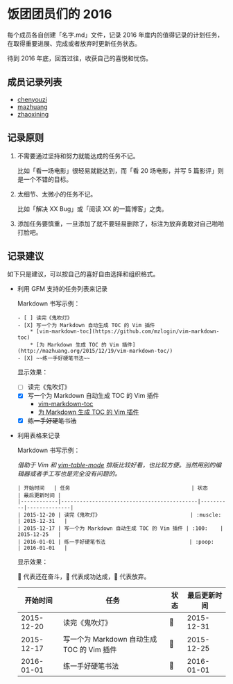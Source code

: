# 饭团团员们的 2016

每个成员各自创建「名字.md」文件，记录 2016 年度内的值得记录的计划任务，在取得重要进展、完成或者放弃时更新任务状态。

待到 2016 年底，回首过往，收获自己的喜悦和忧伤。

## 成员记录列表

* [chenyouzi](chenxiaoyoyo.md)
* [mazhuang](mzlogin.md)
* [zhaoxining](zxning.md)

## 记录原则

1. 不需要通过坚持和努力就能达成的任务不记。

    比如「看一场电影」很轻易就能达到，而「看 20 场电影，并写 5 篇影评」则是一个不错的目标。

2. 太细节、太微小的任务不记。

    比如「解决 XX Bug」或「阅读 XX 的一篇博客」之类。

3. 添加任务要慎重，一旦添加了就不要轻易删除了，标注为放弃勇敢对自己啪啪打脸吧。

## 记录建议

如下只是建议，可以按自己的喜好自由选择和组织格式。

* 利用 GFM 支持的任务列表来记录

    Markdown 书写示例：

    ```
    - [ ] 读完《鬼吹灯》
    - [X] 写一个为 Markdown 自动生成 TOC 的 Vim 插件
        * [vim-markdown-toc](https://github.com/mzlogin/vim-markdown-toc)
        * [为 Markdown 生成 TOC 的 Vim 插件](http://mazhuang.org/2015/12/19/vim-markdown-toc/)
    - [X] ~~练一手好硬笔书法~~
    ```

    显示效果：
    - [ ] 读完《鬼吹灯》
    - [X] 写一个为 Markdown 自动生成 TOC 的 Vim 插件
        * [vim-markdown-toc](https://github.com/mzlogin/vim-markdown-toc)
        * [为 Markdown 生成 TOC 的 Vim 插件](http://mazhuang.org/2015/12/19/vim-markdown-toc/)
    - [X] ~~练一手好硬笔书法~~

* 利用表格来记录
    
    Markdown 书写示例：

    *借助于 Vim 和 [vim-table-mode](https://github.com/dhruvasagar/vim-table-mode) 排版比较好看，也比较方便。当然用别的编辑器或者手工写也是完全没有问题的。*

    ```
    | 开始时间   | 任务                                       | 状态     | 最后更新时间 |
    |------------|--------------------------------------------|----------|--------------|
    | 2015-12-20 | 读完《鬼吹灯》                             | :muscle: | 2015-12-31   |
    | 2015-12-17 | 写一个为 Markdown 自动生成 TOC 的 Vim 插件 | :100:    | 2015-12-25   |
    | 2016-01-01 | 练一手好硬笔书法                           | :poop:   | 2016-01-01   |
    ```

    显示效果：

    :muscle: 代表还在奋斗，:100: 代表成功达成，:poop: 代表放弃。

    | 开始时间   | 任务                                       | 状态     | 最后更新时间 |
    |------------|--------------------------------------------|----------|--------------|
    | 2015-12-20 | 读完《鬼吹灯》                             | :muscle: | 2015-12-31   |
    | 2015-12-17 | 写一个为 Markdown 自动生成 TOC 的 Vim 插件 | :100:    | 2015-12-25   |
    | 2016-01-01 | 练一手好硬笔书法                           | :poop:   | 2016-01-01   |
